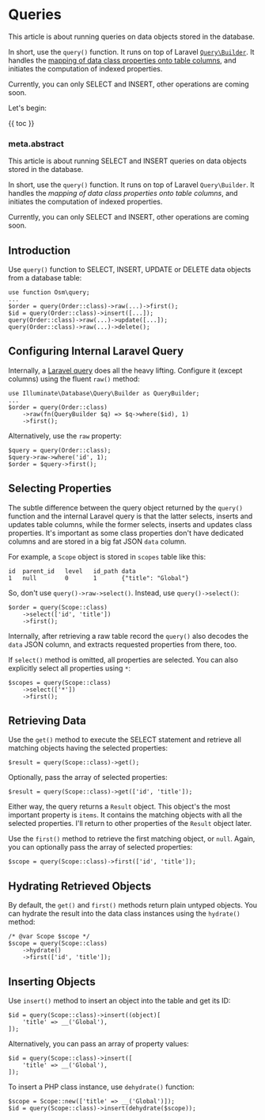 # Queries

This article is about running queries on data objects stored in the database.  

In short, use the `query()` function. It runs on top of Laravel [`Query\Builder`](https://laravel.com/docs/queries). It handles the [mapping of data class properties onto table columns](17-data-database.md), and initiates the computation of indexed properties. 

Currently, you can only SELECT and INSERT, other operations are coming soon.

Let's begin:

{{ toc }}

### meta.abstract

This article is about running SELECT and INSERT queries on data objects stored in the database.

In short, use the `query()` function. It runs on top of Laravel `Query\Builder`. It handles the *mapping of data class properties onto table columns*, and initiates the computation of indexed properties. 

Currently, you can only SELECT and INSERT, other operations are coming soon.

## Introduction

Use `query()` function to SELECT, INSERT, UPDATE or DELETE data objects from a database table:

    use function Osm\query;
    ...
    $order = query(Order::class)->raw(...)->first();
    $id = query(Order::class)->insert([...]);
    query(Order::class)->raw(...)->update([...]);
    query(Order::class)->raw(...)->delete();

## Configuring Internal Laravel Query

Internally, a [Laravel query](https://laravel.com/docs/queries) does all the heavy lifting. Configure it (except columns) using the fluent `raw()` method:

    use Illuminate\Database\Query\Builder as QueryBuilder;
    ...
    $order = query(Order::class)
        ->raw(fn(QueryBuilder $q) => $q->where($id), 1)
        ->first();

Alternatively, use the `raw` property:

    $query = query(Order::class);
    $query->raw->where('id', 1);
    $order = $query->first();    

## Selecting Properties

The subtle difference between the query object returned by the `query()` function and the internal Laravel query is that the latter selects, inserts and updates table columns, while the former selects, inserts and updates class properties. It's important as some class properties don't have dedicated columns and are stored in a big fat JSON `data` column. 

For example, a `Scope` object is stored in `scopes` table like this:

    id  parent_id   level   id_path data
    1   null        0       1       {"title": "Global"}

So, don't use `query()->raw->select()`. Instead, use `query()->select()`:

    $order = query(Scope::class)
        ->select(['id', 'title'])
        ->first();  

Internally, after retrieving a raw table record the `query()` also decodes the `data` JSON column, and extracts requested properties from there, too.

If `select()` method is omitted, all properties are selected. You can also explicitly select all properties using `*`:

    $scopes = query(Scope::class)
        ->select(['*'])
        ->first();  

## Retrieving Data

Use the `get()` method to execute the SELECT statement and retrieve all matching objects having the selected properties:

    $result = query(Scope::class)->get();
    
Optionally, pass the array of selected properties:

    $result = query(Scope::class)->get(['id', 'title']);
 
Either way, the query returns a `Result` object. This object's the most important property is `items`. It contains the matching objects with all the selected properties. I'll return to other properties of the `Result` object later.

Use the `first()` method to retrieve the first matching object, or `null`. Again, you can optionally pass the array of selected properties:

    $scope = query(Scope::class)->first(['id', 'title']);

## Hydrating Retrieved Objects

By default, the `get()` and `first()` methods return plain untyped objects. You can hydrate the result into the data class instances using the `hydrate()` method: 

    /* @var Scope $scope */
    $scope = query(Scope::class)
        ->hydrate()
        ->first(['id', 'title']);

## Inserting Objects

Use `insert()` method to insert an object into the table and get its ID:

    $id = query(Scope::class)->insert((object)[
        'title' => __('Global'),
    ]);    
    
Alternatively, you can pass an array of property values:

    $id = query(Scope::class)->insert([
        'title' => __('Global'),
    ]);    

To insert a PHP class instance, use `dehydrate()` function:

    $scope = Scope::new(['title' => __('Global')]);
    $id = query(Scope::class)->insert(dehydrate($scope));